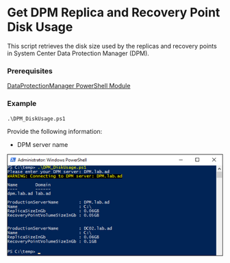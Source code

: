 
# Get DPM Replica and Recovery Point Disk Usage

This script retrieves the disk size used by the replicas and recovery points in System Center Data Protection Manager (DPM).

### Prerequisites
[DataProtectionManager PowerShell Module](https://docs.microsoft.com/en-us/powershell/module/dataprotectionmanager/?view=systemcenter-ps-2019#dataprotectionmanager)

### Example
```
.\DPM_DiskUsage.ps1
```
Provide the following information:

- DPM server name

![alt text](https://github.com/LeonLaude/DPM/blob/master/Get%20DPM%20Replica%20and%20Recovery%20Point%20Disk%20Usage/Media/DPM_DiskUsage_Example.png)

